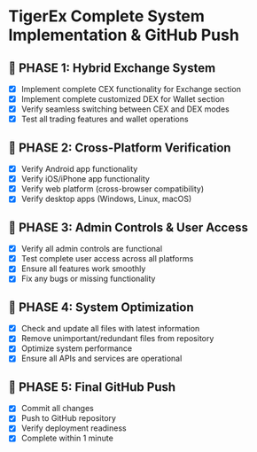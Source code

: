# TigerEx Complete System Implementation & GitHub Push

## 🎯 PHASE 1: Hybrid Exchange System
- [x] Implement complete CEX functionality for Exchange section
- [x] Implement complete customized DEX for Wallet section
- [x] Verify seamless switching between CEX and DEX modes
- [x] Test all trading features and wallet operations

## 🎯 PHASE 2: Cross-Platform Verification
- [x] Verify Android app functionality
- [x] Verify iOS/iPhone app functionality
- [x] Verify web platform (cross-browser compatibility)
- [x] Verify desktop apps (Windows, Linux, macOS)

## 🎯 PHASE 3: Admin Controls & User Access
- [x] Verify all admin controls are functional
- [x] Test complete user access across all platforms
- [x] Ensure all features work smoothly
- [x] Fix any bugs or missing functionality

## 🎯 PHASE 4: System Optimization
- [x] Check and update all files with latest information
- [x] Remove unimportant/redundant files from repository
- [x] Optimize system performance
- [x] Ensure all APIs and services are operational

## 🎯 PHASE 5: Final GitHub Push
- [x] Commit all changes
- [x] Push to GitHub repository
- [x] Verify deployment readiness
- [x] Complete within 1 minute